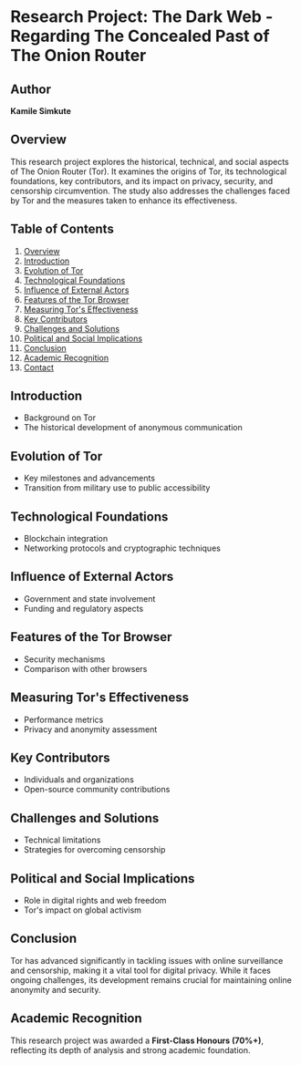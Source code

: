 # Research Project: The Dark Web - Regarding The Concealed Past of The Onion Router

## Author
**Kamile Simkute**

## Overview
This research project explores the historical, technical, and social aspects of The Onion Router (Tor). It examines the origins of Tor, its technological foundations, key contributors, and its impact on privacy, security, and censorship circumvention. The study also addresses the challenges faced by Tor and the measures taken to enhance its effectiveness.

## Table of Contents
1. [Overview](#overview)
2. [Introduction](#introduction)
3. [Evolution of Tor](#evolution-of-tor)
4. [Technological Foundations](#technological-foundations)
5. [Influence of External Actors](#influence-of-external-actors)
6. [Features of the Tor Browser](#features-of-the-tor-browser)
7. [Measuring Tor's Effectiveness](#measuring-tors-effectiveness)
8. [Key Contributors](#key-contributors)
9. [Challenges and Solutions](#challenges-and-solutions)
10. [Political and Social Implications](#political-and-social-implications)
11. [Conclusion](#conclusion)
12. [Academic Recognition](#academic-recognition)
13. [Contact](#contact)

## Introduction
- Background on Tor
- The historical development of anonymous communication

## Evolution of Tor
- Key milestones and advancements
- Transition from military use to public accessibility

## Technological Foundations
- Blockchain integration
- Networking protocols and cryptographic techniques

## Influence of External Actors
- Government and state involvement
- Funding and regulatory aspects

## Features of the Tor Browser
- Security mechanisms
- Comparison with other browsers

## Measuring Tor's Effectiveness
- Performance metrics
- Privacy and anonymity assessment

## Key Contributors
- Individuals and organizations
- Open-source community contributions

## Challenges and Solutions
- Technical limitations
- Strategies for overcoming censorship

## Political and Social Implications
- Role in digital rights and web freedom
- Tor's impact on global activism

## Conclusion
Tor has advanced significantly in tackling issues with online surveillance and censorship, making it a vital tool for digital privacy. While it faces ongoing challenges, its development remains crucial for maintaining online anonymity and security.

## Academic Recognition
This research project was awarded a **First-Class Honours (70%+)**, reflecting its depth of analysis and strong academic foundation.
